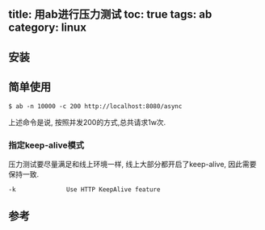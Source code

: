 title: 用ab进行压力测试
toc: true
tags: ab
category: linux
---

## 安装



## 简单使用

```
$ ab -n 10000 -c 200 http://localhost:8080/async
```

上述命令是说, 按照并发200的方式,总共请求1w次.

### 指定keep-alive模式

压力测试要尽量满足和线上环境一样, 线上大部分都开启了keep-alive, 因此需要保持一致.

```
-k              Use HTTP KeepAlive feature
```

## 参考
